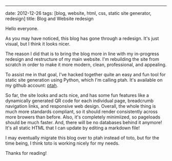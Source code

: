 --- 
date: 2012-12-26
tags: [blog, website, html, css, static site generator, redesign]
title: Blog and Website redesign

Hello everyone.

As you may have noticed, this blog has gone through a redesign.  It's just
visual, but I think it looks nicer.

The reason I did that is to bring the blog more in line with my in-progress
redesign and restructure of my main website.  I'm rebuilding the site from
scratch in order to make it more modern, clean, professional, and appealing.

To assist me in that goal, I've hacked together quite an easy and fun tool
for static site generation using Python, which I'm calling ptah.  It's 
available on my github account: [ptah](https://github.com/gatesphere/ptah).

So far, the site looks and acts nice, and has some fun features like 
a dynamically generated QR code for each individual page, breadcrumb 
navigation links, and responsive web design.  Overall, the whole thing 
is much more standards compliant, so it should render consistently across 
more browers than before.  Also, it's completely minimiized, so pageloads
should be much faster.  And, there will be no databases behind it anymore!
It's all static HTML that I can update by editing a markdown file!

I may eventually migrate this blog over to ptah instead of toto, but for 
the time being, I think toto is working nicely for my needs.

Thanks for reading!